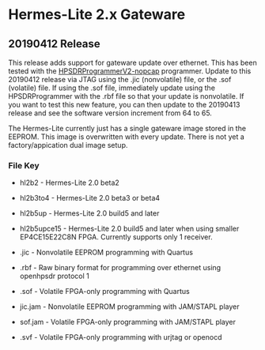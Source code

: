 Hermes-Lite 2.x Gateware
========================

## 20190412 Release

This release adds support for gateware update over ethernet. This has been tested with the [HPSDRProgrammerV2-nopcap](https://github.com/TAPR/OpenHPSDR-Protocol1-Programmers/releases) programmer. Update to this 20190412 release via JTAG using the .jic (nonvolatile) file, or the .sof (volatile) file. If using the .sof file, immediately update using the HPSDRProgrammer with the .rbf file so that your update is nonvolatile. If you want to test this new feature, you can then update to the 20190413 release and see the software version increment from 64 to 65.

The Hermes-Lite currently just has a single gateware image stored in the EEPROM. This image is overwritten with every update. There is not yet a factory/appication dual image setup.


### File Key

* hl2b2 - Hermes-Lite 2.0 beta2
* hl2b3to4 - Hermes-Lite 2.0 beta3 or beta4
* hl2b5up - Hermes-Lite 2.0 build5 and later
* hl2b5upce15 - Hermes-Lite 2.0 build5 and later when using smaller EP4CE15E22C8N FPGA. Currently supports only 1 receiver.


* .jic - Nonvolatile EEPROM programming with Quartus
* .rbf - Raw binary format for programming over ethernet using openhpsdr protocol 1
* .sof - Volatile FPGA-only programming with Quartus
* jic.jam - Nonvolatile EEPROM programming with JAM/STAPL player
* sof.jam - Volatile FPGA-only programming with JAM/STAPL player
* .svf - Volatile FPGA-only programming with urjtag or openocd 





